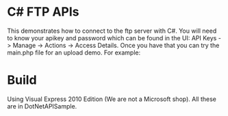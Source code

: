 C# FTP APIs
===========

This demonstrates how to connect to the ftp server with C#. You will need to know your apikey and password which can be found in the UI: API Keys -\> Manage -\> Actions -\> Access Details. Once you
have that you can try the main.php file for an upload demo. For example:

Build
=====

Using Visual Express 2010 Edition (We are not a Microsoft shop). All these are in DotNetAPISample.